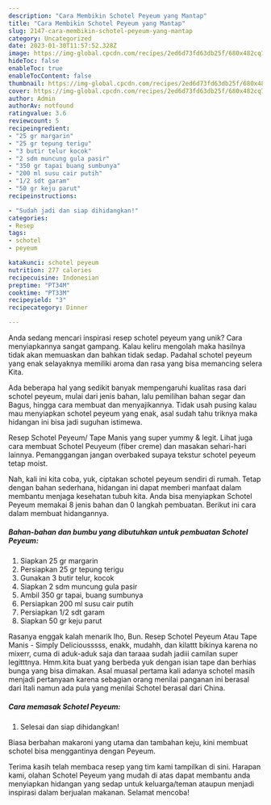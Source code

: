 ```yaml
---
description: "Cara Membikin Schotel Peyeum yang Mantap"
title: "Cara Membikin Schotel Peyeum yang Mantap"
slug: 2147-cara-membikin-schotel-peyeum-yang-mantap
category: Uncategorized
date: 2023-01-30T11:57:52.328Z
image: https://img-global.cpcdn.com/recipes/2ed6d73fd63db25f/680x482cq70/schotel-peyeum-foto-resep-utama.jpg
hideToc: false
enableToc: true
enableTocContent: false
thumbnail: https://img-global.cpcdn.com/recipes/2ed6d73fd63db25f/680x482cq70/schotel-peyeum-foto-resep-utama.jpg
cover: https://img-global.cpcdn.com/recipes/2ed6d73fd63db25f/680x482cq70/schotel-peyeum-foto-resep-utama.jpg
author: Admin
authorAv: notfound
ratingvalue: 3.6
reviewcount: 5
recipeingredient:
- "25 gr margarin"
- "25 gr tepung terigu"
- "3 butir telur kocok"
- "2 sdm muncung gula pasir"
- "350 gr tapai buang sumbunya"
- "200 ml susu cair putih"
- "1/2 sdt garam"
- "50 gr keju parut"
recipeinstructions:

- "Sudah jadi dan siap dihidangkan!"
categories:
- Resep
tags:
- schotel
- peyeum

katakunci: schotel peyeum 
nutrition: 277 calories
recipecuisine: Indonesian
preptime: "PT34M"
cooktime: "PT33M"
recipeyield: "3"
recipecategory: Dinner

---
```





Anda sedang mencari inspirasi resep schotel peyeum yang unik? Cara menyiapkannya sangat gampang. Kalau keliru mengolah maka hasilnya tidak akan memuaskan dan bahkan tidak sedap. Padahal schotel peyeum yang enak selayaknya memiliki aroma dan rasa yang bisa memancing selera Kita.





Ada beberapa hal yang sedikit banyak mempengaruhi kualitas rasa dari schotel peyeum, mulai dari jenis bahan, lalu pemilihan bahan segar dan Bagus, hingga cara membuat dan menyajikannya. Tidak usah pusing kalau mau menyiapkan schotel peyeum yang enak,      asal sudah tahu triknya maka hidangan ini bisa jadi suguhan istimewa.














Resep Schotel Peyeum/ Tape Manis yang super yummy &amp; legit. Lihat juga cara membuat Schotel Peuyeum (fiber creme) dan masakan sehari-hari lainnya. Pemanggangan jangan overbaked supaya tekstur schotel peyeum tetap moist.






Nah, kali ini kita coba, yuk, ciptakan schotel peyeum sendiri di rumah. Tetap dengan bahan sederhana, hidangan ini dapat memberi manfaat dalam membantu menjaga kesehatan tubuh kita. Anda bisa menyiapkan Schotel Peyeum memakai 8 jenis bahan dan 0 langkah pembuatan. Berikut ini cara dalam membuat hidangannya.

<!--inarticleads1-->

##### Bahan-bahan dan bumbu yang dibutuhkan untuk pembuatan Schotel Peyeum:

1. Siapkan 25 gr margarin
1. Persiapkan 25 gr tepung terigu
1. Gunakan 3 butir telur, kocok
1. Siapkan 2 sdm muncung gula pasir
1. Ambil 350 gr tapai, buang sumbunya
1. Persiapkan 200 ml susu cair putih
1. Persiapkan 1/2 sdt garam
1. Siapkan 50 gr keju parut


Rasanya enggak kalah menarik lho, Bun. Resep Schotel Peyeum Atau Tape Manis - Simply Deliciousssss, enakk, mudahh, dan kilattt bikinya karena no mixerr, cuma di aduk-aduk saja dan taraaa sudah jadiii camilan super legitttnya. Hmm.kita buat yang berbeda yuk dengan isian tape dan berhias bunga yang bisa dimakan. Asal muasal pertama kali adanya schotel masih menjadi pertanyaan karena sebagian orang menilai panganan ini berasal dari Itali namun ada pula yang menilai Schotel berasal dari China. 

<!--inarticleads2-->

##### Cara memasak Schotel Peyeum:


1. Selesai dan siap dihidangkan!

Biasa berbahan makaroni yang utama dan tambahan keju, kini membuat schotel bisa menggantinya dengan Peyeum. 

Terima kasih telah membaca resep yang tim kami tampilkan di sini. Harapan kami, olahan Schotel Peyeum yang mudah di atas dapat membantu anda menyiapkan hidangan yang sedap untuk keluarga/teman ataupun menjadi inspirasi dalam berjualan makanan. Selamat mencoba!
